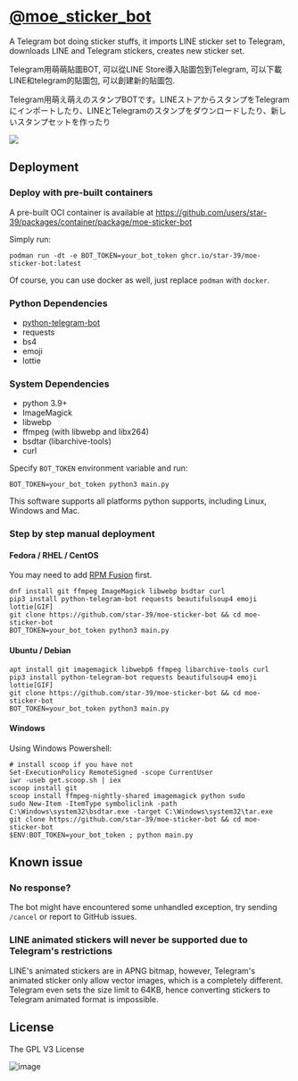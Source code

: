 # [@moe_sticker_bot](https://t.me/moe_sticker_bot)
A Telegram bot doing sticker stuffs, it imports LINE sticker set to Telegram, downloads LINE and Telegram stickers, creates new sticker set. 

Telegram用萌萌貼圖BOT, 可以從LINE Store導入貼圖包到Telegram, 可以下載LINE和telegram的貼圖包, 可以創建新的貼圖包.

Telegram用萌え萌えのスタンプBOTです。LINEストアからスタンプをTelegramにインポートしたり、LINEとTelegramのスタンプをダウンロードしたり、新しいスタンプセットを作ったり

![](https://user-images.githubusercontent.com/75669297/120078508-deeebc00-c0ea-11eb-8fe1-f0a51dae4267.png)

## Deployment
### Deploy with pre-built containers
A pre-built OCI container is available at https://github.com/users/star-39/packages/container/package/moe-sticker-bot

Simply run:
```
podman run -dt -e BOT_TOKEN=your_bot_token ghcr.io/star-39/moe-sticker-bot:latest
```
Of course, you can use docker as well, just replace `podman` with `docker`.

### Python Dependencies
* [python-telegram-bot](https://github.com/python-telegram-bot/python-telegram-bot)
* requests
* bs4
* emoji
* lottie

### System Dependencies
* python 3.9+
* ImageMagick
* libwebp
* ffmpeg (with libwebp and libx264)
* bsdtar (libarchive-tools)
* curl

Specify `BOT_TOKEN` environment variable and run:
```
BOT_TOKEN=your_bot_token python3 main.py
```

This software supports all platforms python supports, including Linux, Windows and Mac.

### Step by step manual deployment
#### Fedora / RHEL / CentOS
You may need to add [RPM Fusion](https://rpmfusion.org/Configuration) first.
```
dnf install git ffmpeg ImageMagick libwebp bsdtar curl 
pip3 install python-telegram-bot requests beautifulsoup4 emoji lottie[GIF]
git clone https://github.com/star-39/moe-sticker-bot && cd moe-sticker-bot
BOT_TOKEN=your_bot_token python3 main.py
```

#### Ubuntu / Debian
```
apt install git imagemagick libwebp6 ffmpeg libarchive-tools curl 
pip3 install python-telegram-bot requests beautifulsoup4 emoji lottie[GIF]
git clone https://github.com/star-39/moe-sticker-bot && cd moe-sticker-bot
BOT_TOKEN=your_bot_token python3 main.py
```

#### Windows
Using Windows Powershell:
```
# install scoop if you have not
Set-ExecutionPolicy RemoteSigned -scope CurrentUser
iwr -useb get.scoop.sh | iex
scoop install git
scoop install ffmpeg-nightly-shared imagemagick python sudo
sudo New-Item -ItemType symboliclink -path C:\Windows\system32\bsdtar.exe -target C:\Windows\system32\tar.exe
git clone https://github.com/star-39/moe-sticker-bot && cd moe-sticker-bot
$ENV:BOT_TOKEN=your_bot_token ; python main.py
```


## Known issue
### No response?
The bot might have encountered some unhandled exception, try sending `/cancel` or report to GitHub issues.

### LINE animated stickers will never be supported due to Telegram's restrictions
LINE's animated stickers are in APNG bitmap, however,
Telegram's animated sticker only allow vector images, which is a completely different.
Telegram even sets the size limit to 64KB, hence
converting stickers to Telegram animated format is impossible.

## License
The GPL V3 License

![image](https://www.gnu.org/graphics/gplv3-with-text-136x68.png)
